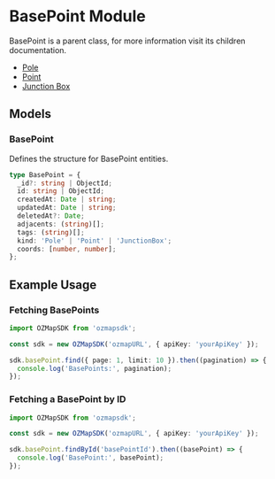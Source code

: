 # BasePoint Module

BasePoint is a parent class, for more information visit its children documentation.

- [Pole](./POLE.md)<br>
- [Point](./POINT.md)<br>
- [Junction Box](./JUNCTIONBOX.md)<br>

## Models

### BasePoint

Defines the structure for BasePoint entities.

```typescript
type BasePoint = {
  _id?: string | ObjectId;
  id: string | ObjectId;
  createdAt: Date | string;
  updatedAt: Date | string;
  deletedAt?: Date;
  adjacents: (string)[];
  tags: (string)[];
  kind: 'Pole' | 'Point' | 'JunctionBox';
  coords: [number, number];
};
```

## Example Usage

### Fetching BasePoints

```typescript
import OZMapSDK from 'ozmapsdk';

const sdk = new OZMapSDK('ozmapURL', { apiKey: 'yourApiKey' });

sdk.basePoint.find({ page: 1, limit: 10 }).then((pagination) => {
  console.log('BasePoints:', pagination);
});
```

### Fetching a BasePoint by ID

```typescript
import OZMapSDK from 'ozmapsdk';

const sdk = new OZMapSDK('ozmapURL', { apiKey: 'yourApiKey' });

sdk.basePoint.findById('basePointId').then((basePoint) => {
  console.log('BasePoint:', basePoint);
});
```
